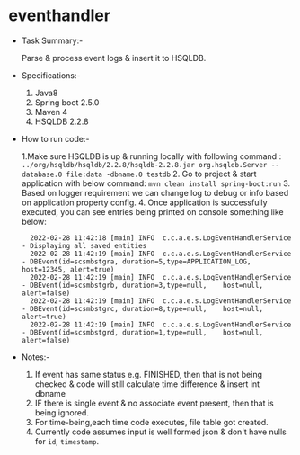 # eventhandler

- Task Summary:-

	Parse & process event logs & insert it to HSQLDB.

- Specifications:-


	1. Java8		
	2. Spring boot 2.5.0	
	3. Maven 4	
	4. HSQLDB 2.2.8
	

	
- How to run code:- 

	1.Make sure HSQLDB is up & running locally with following command : 
	  `../org/hsqldb/hsqldb/2.2.8/hsqldb-2.2.8.jar org.hsqldb.Server --database.0 file:data -dbname.0 testdb`
	2. Go to project & start application with below command:
	  `mvn clean install spring-boot:run`
	3. Based on logger requirement we can change log to debug or info based on application property config.
	4. Once application is successfully executed, you can see entries being printed on console something like below:
	
		2022-02-28 11:42:18 [main] INFO  c.c.a.e.s.LogEventHandlerService - Displaying all saved entities
		2022-02-28 11:42:19 [main] INFO  c.c.a.e.s.LogEventHandlerService - DBEvent(id=scsmbstgra, duration=5,type=APPLICATION_LOG, host=12345, alert=true)
		2022-02-28 11:42:19 [main] INFO  c.c.a.e.s.LogEventHandlerService - DBEvent(id=scsmbstgrb, duration=3,type=null, 	host=null, alert=false)
		2022-02-28 11:42:19 [main] INFO  c.c.a.e.s.LogEventHandlerService - DBEvent(id=scsmbstgrc, duration=8,type=null, 	host=null, alert=true)
		2022-02-28 11:42:19 [main] INFO  c.c.a.e.s.LogEventHandlerService - DBEvent(id=scsmbstgrd, duration=1,type=null, 	host=null, alert=false)
	

- Notes:-
	
	 1. If event has same status e.g. FINISHED, then that is not being checked & code will still calculate time difference & insert int dbname
	 2. IF there is single event & no associate event present, then that is being ignored.
	 3. For time-being,each time code executes, file table got created.
	 4. Currently code assumes input is well formed json & don't have nulls for `id`, `timestamp`.



